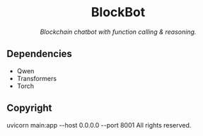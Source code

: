 <div align="center">

# BlockBot

_Blockchain chatbot with function calling & reasoning._

</div>

## Dependencies

- Qwen
- Transformers
- Torch
## Copyright
uvicorn main:app --host 0.0.0.0 --port 8001
All rights reserved.
